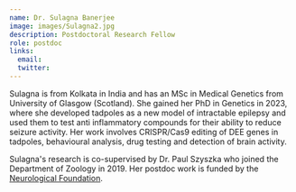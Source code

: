 ```yaml
---
name: Dr. Sulagna Banerjee
image: images/Sulagna2.jpg
description: Postdoctoral Research Fellow
role: postdoc
links:
  email: 
  twitter: 
---
```


Sulagna is from Kolkata in India and has an MSc in Medical Genetics from University of Glasgow (Scotland). She gained her PhD in Genetics in 2023, where she developed tadpoles as a new model of intractable epilepsy and used them to test anti inflammatory compounds for their ability to reduce seizure activity. Her work involves CRISPR/Cas9 editing of DEE genes in tadpoles, behavioural analysis, drug testing and detection of brain activity.

Sulagna's research is co-supervised by Dr. Paul Szyszka who joined the Department of Zoology in 2019. Her postdoc work is funded by the [Neurological Foundation](https://neurological.org.nz/). 


